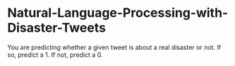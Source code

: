 # Natural-Language-Processing-with-Disaster-Tweets
You are predicting whether a given tweet is about a real disaster or not. If so, predict a 1. If not, predict a 0.
